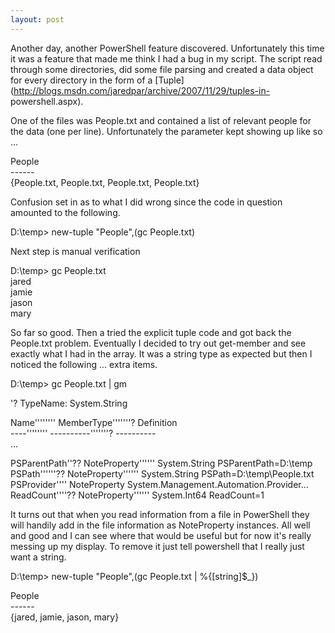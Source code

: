 ```yaml
---
layout: post
---
```

Another day, another PowerShell feature discovered. Unfortunately this time
it was a feature that made me think I had a bug in my script. The script read
through some directories, did some file parsing and created a data object for
every directory in the form of a
[Tuple](http://blogs.msdn.com/jaredpar/archive/2007/11/29/tuples-in-
powershell.aspx).

One of the files was People.txt and contained a list of relevant people for
the data (one per line). Unfortunately the parameter kept showing up like so
...

People  
\------  
{People.txt, People.txt, People.txt, People.txt}

Confusion set in as to what I did wrong since the code in question amounted to
the following.

D:\temp> new-tuple "People",(gc People.txt)

Next step is manual verification

D:\temp> gc People.txt  
jared  
jamie  
jason  
mary

So far so good. Then a tried the explicit tuple code and got back the
People.txt problem. Eventually I decided to try out get-member and see
exactly what I had in the array. It was a string type as expected but then I
noticed the following ... extra items.

D:\temp> gc People.txt | gm

'? TypeName: System.String

Name'''''''' MemberType'''''''? Definition  
\----'''''''' \----------'''''''? \----------  
...

PSParentPath''?? NoteProperty'''''' System.String PSParentPath=D:\temp  
PSPath''''''?? NoteProperty'''''' System.String PSPath=D:\temp\People.txt  
PSProvider'''' NoteProperty
System.Management.Automation.Provider...  
ReadCount''''?? NoteProperty'''''' System.Int64 ReadCount=1  

It turns out that when you read information from a file in PowerShell they
will handily add in the file information as NoteProperty instances. All well
and good and I can see where that would be useful but for now it's really
messing up my display. To remove it just tell powershell that I really just
want a string.

D:\temp> new-tuple "People",(gc People.txt | %{[string]$_})

People  
\------  
{jared, jamie, jason, mary}

